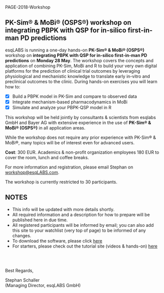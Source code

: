  PAGE-2018-Workshop
## PK-Sim® &amp; MoBi® (OSPS®) workshop on integrating PBPK with QSP for in-silico first-in-man PD predictions 

esqLABS is running a one-day hands-on **PK-Sim® & MoBi® (OSPS®)** workshop on **integrating PBPK with QSP for in-silico first-in-man PD predictions** on **Monday 28 May**. The workshop covers the concepts and application of combining PK-Sim, MoBi and R to build your very own digital platforms for the prediction of clinical trial outcomes by leveraging physiological and mechanistic knowledge to translate early in-vitro and preclinical outcomes to the clinic. During hands-on exercises you will learn how to:

- [x] Build a PBPK model in PK-Sim and compare to observed data
- [x] Integrate mechanism-based pharmacodynamics in MoBi
- [x] Simulate and analyze your PBPK-QSP model in R

This workshop will be held jointly by consultants & scientists from esqlabs GmbH and Bayer AG with extensive experience in the use of **PK-Sim® & MoBi® (OSPS®)** in all application areas. 

While the workshop does not require any prior experience with PK-Sim® & MoBi®, many topics will be of interest even for advanced users.

**Cost**: 300 EUR. Academics & non-profit organization employees 180 EUR to cover the room, lunch and coffee breaks. 

For more information and registration, please email Stephan on workshop@esqLABS.com.

The workshop is currently restricted to 30 participants.

## NOTES

- This info will be updated with more details shortly.
- All required information and a description for how to prepare will be published here in due time.
- All registered participants will be informed by email; you can also add this site to your watchlist (very top of page) to be informed of any changes.
- To download the software, please click [here]( http://setup.open-systems-pharmacology.org )
- For starters, please check out the tutorial site (videos &amp; hands-on) [here](http://www.open-systems-pharmacology.org/#tutorials)

<br />
<br />

Best Regards,

Stephan Schaller <br />
(Managing Director, esqLABS GmbH)
